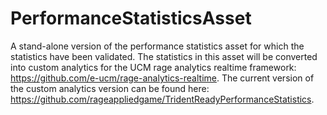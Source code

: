 # PerformanceStatisticsAsset

A stand-alone version of the performance statistics asset for which the statistics have been validated. The statistics in this asset will be converted into custom analytics for the UCM rage analytics realtime framework: https://github.com/e-ucm/rage-analytics-realtime. The current version of the custom analytics version can be found here: https://github.com/rageappliedgame/TridentReadyPerformanceStatistics.
